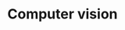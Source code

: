 ---
layout: tag-list
title: Computer vision
menu: false
description: >
  Posts about Computer Vision
---